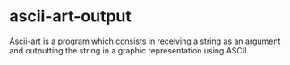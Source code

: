 # ascii-art-output
Ascii-art is a program which consists in receiving a string as an argument and outputting the string in a graphic representation using ASCII. 
